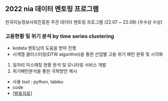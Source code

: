 ## 2022 nia 데이터 멘토링 프로그램

한국지능정보사회진흥원 주관 데이터 멘토링 프로그램 (22.07 ~ 22.08) (우수상 수상)

### 고용현황 및 위기 분석 by time series clustering
- kodata 멘토님의 도움을 받아 진행
- 시계열 클러스터링(DTW algorithm)을 통한 산업별 고용 위기 패턴 분류 및 시각화
1) 일자리 미스매칭 현황 분석 및 모니터링 서비스 개발
2) 위기패턴분석을 통한 극복방안 제시

- 사용 tool : python, tableu
- code
- [[발표자료]](https://github.com/dhye1/nia-data_metoring_Employment_Crisis_Analysis/blob/main/%EA%B3%A0%EC%9A%A9%EC%9C%84%EA%B8%B0%EB%B6%84%EC%84%9D_%EB%B0%9C%ED%91%9C%EC%9E%90%EB%A3%8C.pdf)
